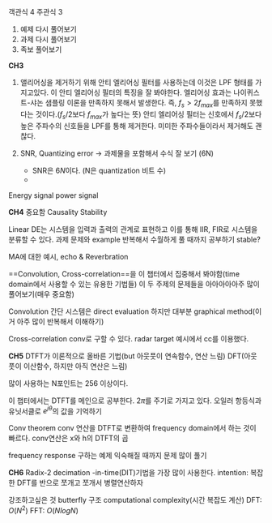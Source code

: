 객관식 4
주관식 3

1. 예제 다시 풀어보기
2. 과제 다시 풀어보기
3. 족보 풀어보기

**CH3**
1. 앨리어싱을 제거하기 위해 안티 엘리어싱 필터를 사용하는데 이것은 LPF 형태를 가지고있다.
이 안티 엘리어싱 필터의 특징을 잘 봐야한다.
	엘리어싱 효과는 나이퀴스트-샤논 샘플링 이론을 만족하지 못해서 발생한다.
	즉, $f_s > 2f_{max}$를 만족하지 못했다는 것이다.($f_s/2$보다 $f_{max}$가 높다는 뜻)
	안티 엘리어싱 필터는 신호에서 $f_s/2$보다 높은 주파수의 신호들을 LPF를 통해 제거한다.
	미미한 주파수들이라서 제거해도 괜찮다.

2. SNR, Quantizing error -> 과제물을 포함해서 수식 잘 보기 (6N)
	- SNR은 $6N$이다. (N은 quantization 비트 수)
	- 

Energy signal
power signal

**CH4** 중요함
Causality
Stability

Linear DE는 시스템을 입력과 출력의 관계로 표현하고 이를 통해 IIR, FIR로 시스템을 분류할 수 있다.
과제 문제와 example 반복해서 수월하게 풀 때까지 공부하기
	stable? 

MA에 대한 예시, echo & Reverbration

==Convolution, Cross-correlation==을 이 챕터에서 집중해서 봐야함(time domain에서 사용할 수 있는 유용한 기법들)
	이 두 주제의 문제들을 아아아아아주 많이 풀어보기(매우 중요함)

Convolution
	간단 시스템은 direct evaluation
	하지만 대부분 graphical method(이거 아주 많이 반복해서 이해하기)

Cross-correlation
	conv로 구할 수 있다.
	radar target 예시에서 cc를 이용했다.

**CH5**
DTFT가 이론적으로 올바른 기법(but 아웃풋이 연속함수, 연산 느림)
DFT(아웃풋이 이산함수, 하지만 아직 연산은 느림)

많이 사용하는 N포인트는 256 이상이다.

이 챕터에서는 DTFT를 메인으로 공부한다.
	$2\pi$를 주기로 가지고 있다.
	오일러 항등식과 유닛서클로 $e^{j\theta}$의 값을 기억하기

Conv theorem
	conv 연산을 DTFT로 변환하여 frequency domain에서 하는 것이 빠르다.
	conv연산은 x와 h의 DTFT의 곱

frequency response 구하는 예제 익숙해질 때까지 문제 많이 풀기

**CH6**
Radix-2 decimation -in-time(DIT)기법을 가장 많이 사용한다.
	intention: 복잡한 DFT를 반으로 쪼개고 쪼개서 병렬연산하자

강조하고싶은 것
	butterfly 구조
	computational complexity(시간 복잡도 계산)
		DFT: $O(N^2)$
		FFT: $O(NlogN)$